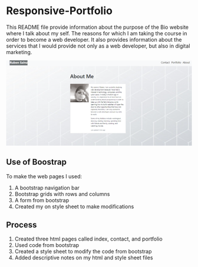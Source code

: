 # Responsive-Portfolio
 
This README file provide information about the purpose of the Bio website where I talk about my self. The reasons for which I am taking the course in order to become a web developer. 
It also provides information about the services that I would provide not only as a web developer, but also in digital marketing.

![Website Screenshoot](https://raw.githubusercontent.com/rsainzlinarez/Responsive-Portfolio/main/Screenshot%20aboutme.PNG)


## Use of Boostrap
To make the web pages I used:
1. A bootstrap navigation bar
2. Bootstrap grids with rows and columns
3. A form from bootstrap
4. Created my on style sheet to make modifications

## Process
1. Created three html pages called index, contact, and portfolio
2. Used code from bootstrap
2. Created a style sheet to modify the code from bootstrap
3. Added descriptive notes on my html and style sheet files